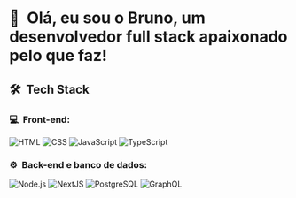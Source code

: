 <h1>👋 &nbsp;Olá, eu sou o Bruno, um desenvolvedor full stack apaixonado pelo que faz!</h1>

<h2> 🛠 &nbsp;Tech Stack</h2>
<h3>💻 &nbsp;Front-end:</h3>

![HTML](https://img.shields.io/badge/-HTML-333333?style=flat&logo=HTML5)
![CSS](https://img.shields.io/badge/-CSS-333333?style=flat&logo=CSS3&logoColor=1572B6)
![JavaScript](https://img.shields.io/badge/-JavaScript-333333?style=flat&logo=javascript)
![TypeScript](https://img.shields.io/badge/-TypeScript-333333?style=flat&logo=typescript&logoColor=2D79C7)

<h3>⚙️ &nbsp;Back-end e banco de dados:</h3>

![Node.js](https://img.shields.io/badge/-Node.js-333333?style=flat&logo=node.js)
![NextJS](https://img.shields.io/badge/-NestJS-333333?style=flat&logo=nestjs&logoColor=E535AB)
![PostgreSQL](https://img.shields.io/badge/-PostgreSQL-333333?style=flat&logo=postgresql)
![GraphQL](https://img.shields.io/badge/-GraphQL-333333?style=flat&logo=graphql&logoColor=E535AB)

